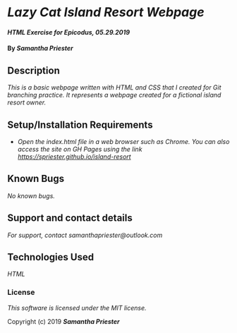 # _Lazy Cat Island Resort Webpage_

#### _HTML Exercise for Epicodus, 05.29.2019_

#### By _**Samantha Priester**_

## Description

_This is a basic webpage written with HTML and CSS that I created for Git branching practice. It represents a webpage created for a fictional island resort owner._

## Setup/Installation Requirements

* _Open the index.html file in a web browser such as Chrome. You can also access the site on GH Pages using the link https://spriester.github.io/island-resort_

## Known Bugs

_No known bugs._

## Support and contact details

_For support, contact samanthapriester@outlook.com_

## Technologies Used

_HTML_

### License

*This software is licensed under the MIT license.*

Copyright (c) 2019 **_Samantha Priester_**
